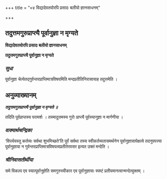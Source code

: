 +++
title = "०४ विद्यादेवतयोरपि प्रसादः बलीयो ज्ञानसाधनम्"

+++


## तदुत्तमगुरुप्राप्त्यै पूर्वानुज्ञा न मृग्यते

**विद्यादेवतयोरपि प्रसादः बलीयो ज्ञानसाधनम्**

**तदुत्तमगुरुप्राप्त्यै पूर्वानुज्ञा न मृग्यते**

### ***सुधा***

पूर्वानुज्ञा चेत्येतद्गुर्वन्तरप्राप्तिमात्रविषयमिति मन्दप्रतीतिनिरासायाह तदुत्तमेति ।

## **अनुव्याख्यानम्**

***तदुत्तमगुरुप्राप्त्यै पूर्वानुज्ञा न मृग्यते ॥***

तदिति पूर्वप्राप्तस्य परामर्शः । तस्मादुत्तमस्य गुरोः प्राप्त्यै पूर्वस्यानुज्ञा न मार्गणीया ।

### ***वाक्यार्थचन्द्रिका***

‘विपर्ययस्तु कर्तव्यः सर्वथा शुभमिच्छते’ति पूर्वं सर्वथा तस्य स्वीकर्तव्यतासमर्थनेन पूर्वानुज्ञासापेक्षत्वे तदनुपपत्त्या पूर्वानुज्ञाया न गुर्वन्तरप्राप्तिमात्रविषयत्वप्रतीतेरवसर इत्यत उक्तं मन्देति ।

### ***श्रीनिवासतीर्थीया***

समे विकल्प एव स्यात्पूर्वानुज्ञेति समगुरुस्वीकार एव पूर्वानुज्ञायाः स्पष्टं प्रतीयमानत्वान्मन्देत्युक्तम् ।

